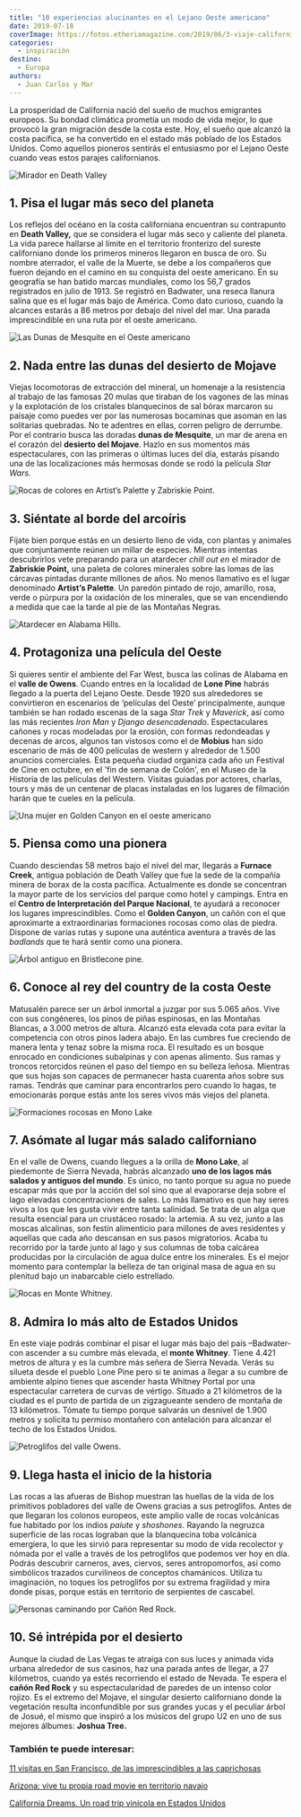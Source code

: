 ```yaml
---
title: "10 experiencias alucinantes en el Lejano Oeste americano"
date: 2019-07-18
coverImage: https://fotos.etheriamagazine.com/2019/06/3-viaje-california-Artist-Palette-e1562144658794.jpg
categories: 
  - inspiración
destino: 
  - Europa
authors: 
  - Juan Carlos y Mar
---
```


La prosperidad de California nació del sueño de muchos emigrantes europeos. Su bondad 
climática prometía un modo de vida mejor, lo que provocó la gran migración desde la 
costa este. Hoy, el sueño que alcanzó la costa pacífica, se ha convertido en el estado 
más poblado de los Estados Unidos. Como aquellos pioneros sentirás el entusiasmo por el 
Lejano Oeste cuando veas estos parajes californianos. 

![Mirador en Death Valley](https://fotos.etheriamagazine.com/2019/06/1-viaje-california-death-valley-e1562143815966.jpg "Death Valley o valle de la Muerte.")

## 1\. Pisa el lugar más seco del planeta

Los reflejos del océano en la costa californiana encuentran su contrapunto en **Death 
Valley,** que se considera el lugar más seco y caliente del planeta. La vida parece 
hallarse al límite en el territorio fronterizo del sureste californiano donde los 
primeros mineros llegaron en busca de oro. Su nombre aterrador, el valle de la Muerte, 
se debe a los compañeros que fueron dejando en el camino en su conquista del oeste 
americano. En su geografía se han batido marcas mundiales, como los 56,7 grados 
registrados en julio de 1913. Se registró en Badwater, una reseca llanura salina que es 
el lugar más bajo de América. Como dato curioso, cuando la alcances estarás a 86 metros 
por debajo del nivel del mar. Una parada imprescindible en una ruta por el oeste 
americano. 

![Las Dunas de Mesquite en el Oeste americano](https://fotos.etheriamagazine.com/2019/06/2-viaje-california-dunas-mesquite-e1562144430370.jpg "Dunas Mesquite.")

## 2\. Nada entre las dunas del desierto de Mojave

Viejas locomotoras de extracción del mineral, un homenaje a la resistencia al trabajo de 
las famosas 20 mulas que tiraban de los vagones de las minas y la explotación de los 
cristales blanquecinos de sal bórax marcaron su paisaje como puedes ver por las 
numerosas bocaminas que asoman en las solitarias quebradas. No te adentres en ellas, 
corren peligro de derrumbe. Por el contrario busca las doradas **dunas de Mesquite**, un 
mar de arena en el corazón del **desierto del Mojave**. Hazlo en sus momentos más 
espectaculares, con las primeras o últimas luces del día, estarás pisando una de las 
localizaciones más hermosas donde se rodó la película _Star Wars._ 

![Rocas de colores en Artist’s Palette y Zabriskie Point.](https://fotos.etheriamagazine.com/2019/06/3-viaje-california-Artist-Palette-e1562144658794.jpg "Artist’s Palette y Zabriskie Point.")

## 3\. Siéntate al borde del arcoíris

Fíjate bien porque estás en un desierto lleno de vida, con plantas y animales que 
conjuntamente reúnen un millar de especies. Mientras intentas descubrirlos vete 
preparando para un atardecer _chill out en_ el mirador de **Zabriskie Point,** una 
paleta de colores minerales sobre las lomas de las cárcavas pintadas durante millones de 
años. No menos llamativo es el lugar denominado **Artist’s Palette**. Un paredón pintado 
de rojo, amarillo, rosa, verde o púrpura por la oxidación de los minerales, que se van 
encendiendo a medida que cae la tarde al pie de las Montañas Negras. 

![Atardecer en Alabama Hills.](https://fotos.etheriamagazine.com/2019/06/4-viaje-california-alabama-hill-peliculas-oeste-e1562144477460.jpg "Alabama Hills.")

## 4\. Protagoniza una película del Oeste

Si quieres sentir el ambiente del Far West, busca las colinas de Alabama en el **valle 
de Owens**. Cuando entres en la localidad de **Lone Pine** habrás llegado a la puerta 
del Lejano Oeste. Desde 1920 sus alrededores se convirtieron en escenarios de ‘películas 
del Oeste’ principalmente, aunque también se han rodado escenas de la saga _Star Trek_ y 
_Maverick_, así como las más recientes _Iron Man_ y _Django desencadenado_. 
Espectaculares cañones y rocas modeladas por la erosión, con formas redondeadas y 
decenas de arcos, algunos tan vistosos como el de **Mobius** han sido escenario de más 
de 400 películas de western y alrededor de 1.500 anuncios comerciales. Esta pequeña 
ciudad organiza cada año un Festival de Cine en octubre, en el 'fin de semana de Colón', 
en el Museo de la Historia de las películas del Western. Visitas guiadas por actores, 
charlas, tours y más de un centenar de placas instaladas en los lugares de filmación 
harán que te cueles en la película. 

![Una mujer en Golden Canyon en el oeste americano](https://fotos.etheriamagazine.com/2019/06/5-viaje-california-golden-canyon-e1562144497542.jpg "Golden Canyon.")

## 5\. Piensa como una pionera

Cuando desciendas 58 metros bajo el nivel del mar, llegarás a **Furnace Creek**, antigua 
población de Death Valley que fue la sede de la compañía minera de borax de la costa 
pacífica. Actualmente es donde se concentran la mayor parte de los servicios del parque 
como hotel y campings. Entra en el **Centro de Interpretación del Parque Nacional**, te 
ayudará a reconocer los lugares imprescindibles. Como el **Golden Canyon**, un cañón con 
el que aproximarte a extraordinarias formaciones rocosas como olas de piedra. Dispone de 
varias rutas y supone una auténtica aventura a través de las _badlands_ que te hará 
sentir como una pionera. 

![Árbol antiguo en Bristlecone pine.](https://fotos.etheriamagazine.com/2019/06/6-viaje-california-bristlecone-pine-e1562144517238.jpg "Bristlecone pine.")

## 6\. Conoce al rey del country de la costa Oeste

Matusalén parece ser un árbol inmortal a juzgar por sus 5.065 años. Vive con sus 
congéneres, los pinos de piñas espinosas, en las Montañas Blancas, a 3.000 metros de 
altura. Alcanzó esta elevada cota para evitar la competencia con otros pinos ladera 
abajo. En las cumbres fue creciendo de manera lenta y tenaz sobre la misma roca. El 
resultado es un bosque enrocado en condiciones subalpinas y con apenas alimento. Sus 
ramas y troncos retorcidos reúnen el paso del tiempo en su belleza leñosa. Mientras que 
sus hojas son capaces de permanecer hasta cuarenta años sobre sus ramas. Tendrás que 
caminar para encontrarlos pero cuando lo hagas, te emocionarás porque estás ante los 
seres vivos más viejos del planeta. 

![Formaciones rocosas en Mono Lake](https://fotos.etheriamagazine.com/2019/06/7-viaje-california-Mono-Lake-2-e1562144546976.jpg "Mono Lake.")

## 7\. Asómate al lugar más salado californiano

En el valle de Owens, cuando llegues a la orilla de **Mono Lake**, al piedemonte de 
Sierra Nevada, habrás alcanzado **uno de los lagos más salados y antiguos del mundo**. 
Es único, no tanto porque su agua no puede escapar más que por la acción del sol sino 
que al evaporarse deja sobre el lago elevadas concentraciones de sales. Lo más llamativo 
es que hay seres vivos a los que les gusta vivir entre tanta salinidad. Se trata de un 
alga que resulta esencial para un crustáceo rosado: la artemia. A su vez, junto a las 
moscas alcalinas, son festín alimenticio para millones de aves residentes y aquellas que 
cada año descansan en sus pasos migratorios. Acaba tu recorrido por la tarde junto al 
lago y sus columnas de toba calcárea producidas por la circulación de agua dulce entre 
los minerales. Es el mejor momento para contemplar la belleza de tan original masa de 
agua en su plenitud bajo un inabarcable cielo estrellado. 

![Rocas en Monte Whitney.](https://fotos.etheriamagazine.com/2019/06/8-viaje-california-monte-whitney-e1562144561935.jpg "Monte Whitney.")

## 8\. Admira lo más alto de Estados Unidos

En este viaje podrás combinar el pisar el lugar más bajo del país –Badwater- con 
ascender a su cumbre más elevada, el **monte Whitney**. Tiene 4.421 metros de altura y 
es la cumbre más señera de Sierra Nevada. Verás su silueta desde el pueblo Lone Pine 
pero si te animas a llegar a su cumbre de ambiente alpino tienes que ascender hasta 
Whitney Portal por una espectacular carretera de curvas de vértigo. Situado a 21 
kilómetros de la ciudad es el punto de partida de un zigzagueante sendero de montaña de 
13 kilómetros. Tómate tu tiempo porque salvarás un desnivel de 1.900 metros y solicita 
tu permiso montañero con antelación para alcanzar el techo de los Estados Unidos. 

![Petroglifos del valle Owens.](https://fotos.etheriamagazine.com/2019/06/9-viaje-california-petroglifos-valle-owens-e1562144582633.jpg "Petroglifos del valle Owens.")

## 9\. Llega hasta el inicio de la historia

Las rocas a las afueras de Bishop muestran las huellas de la vida de los primitivos 
pobladores del valle de Owens gracias a sus petroglifos. Antes de que llegaran los 
colonos europeos, este amplio valle de rocas volcánicas fue habitado por los indios 
_paiute_ y _shoshones_. Rayando la negruzca superficie de las rocas lograban que la 
blanquecina toba volcánica emergiera, lo que les sirvió para representar su modo de vida 
recolector y nómada por el valle a través de los petroglifos que podemos ver hoy en día. 
Podrás descubrir carneros, aves, ciervos, seres antropomorfos, así como simbólicos 
trazados curvilíneos de conceptos chamánicos. Utiliza tu imaginación, no toques los 
petroglifos por su extrema fragilidad y mira donde pisas, porque estás en territorio de 
serpientes de cascabel. 

![Personas caminando por Cañón Red Rock.](https://fotos.etheriamagazine.com/2019/06/10-viaje-california-las-vegas-canon-red-rock-e1562144607185.jpg "Cañón Red Rock.")

## 10\. Sé intrépida por el desierto

Aunque la ciudad de Las Vegas te atraiga con sus luces y animada vida urbana alrededor 
de sus casinos, haz una parada antes de llegar, a 27 kilómetros, cuando ya estés 
recorriendo el estado de Nevada. Te espera el **cañón Red Rock** y su espectacularidad 
de paredes de un intenso color rojizo. Es el extremo del Mojave, el singular desierto 
californiano donde la vegetación resulta inconfundible por sus grandes yucas y el 
peculiar árbol de Josué, el mismo que inspiró a los músicos del grupo U2 en uno de sus 
mejores álbumes: **Joshua Tree.** 

### También te puede interesar:

[11 visitas en San Francisco, de las imprescindibles a las 
caprichosas](https://etheriamagazine.com/2021/04/09/10-visitas-imprescindibles-en-san-francisco/) 

[Arizona: vive tu propia road movie en territorio 
navajo](https://etheriamagazine.com/2018/05/29/viaje-aventura-para-mujeres-en-arizona-usa/) 

[California Dreams. Un road trip vinícola en Estados 
Unidos](https://etheriamagazine.com/2020/01/06/ruta-enoturismo-con-amigas-california-napa-valley-sonoma/)
